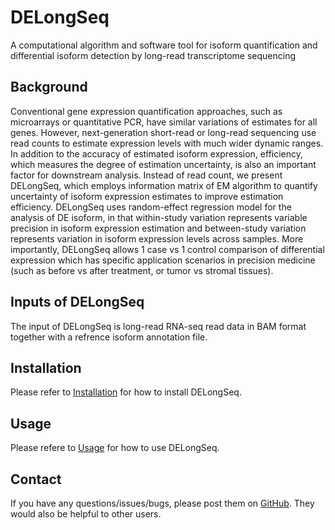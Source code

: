 # DELongSeq
A computational algorithm and software tool for isoform quantification and differential isoform detection by long-read transcriptome sequencing

## Background
Conventional gene expression quantification approaches, such as microarrays or quantitative PCR, have similar variations of estimates for all genes. However, next-generation short-read or long-read sequencing use read counts to estimate expression levels with much wider dynamic ranges. In addition to the accuracy of estimated isoform expression, efficiency, which measures the degree of estimation uncertainty, is also an important factor for downstream analysis. Instead of read count, we present DELongSeq, which employs information matrix of EM algorithm to quantify uncertainty of isoform expression estimates to improve estimation efficiency. DELongSeq uses random-effect regression model for the analysis of DE isoform, in that within-study variation represents variable precision in isoform expression estimation and between-study variation represents variation in isoform expression levels across samples. More importantly, DELongSeq allows 1 case vs 1 control comparison of differential expression which has specific application scenarios in precision medicine (such as before vs after treatment, or tumor vs stromal tissues). 

## Inputs of DELongSeq
The input of DELongSeq is long-read RNA-seq read data in BAM format together with a refrence isoform annotation file.

## Installation
Please refer to [Installation](https://github.com/WGLab/DELongSeq/blob/master/doc/Install.md) for how to install DELongSeq.

## Usage
Please refere to [Usage](https://github.com/WGLab/DELongSeq/blob/master/doc/Usage.md) for how to use DELongSeq.

## Contact

If you have any questions/issues/bugs, please post them on [GitHub](https://github.com/WGLab/DELongSeq/issues). They would also be helpful to other users. 
